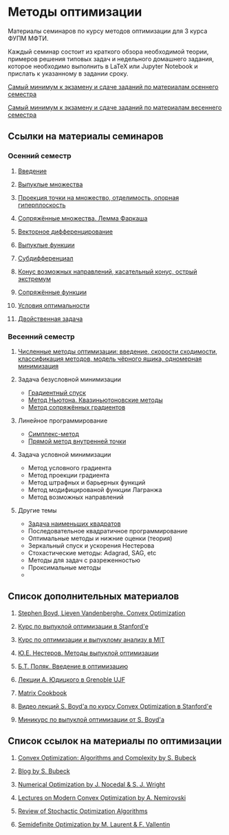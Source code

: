 # Методы оптимизации 
Материалы семинаров по курсу методов оптимизации для 3 курса ФУПМ МФТИ.

Каждый семинар состоит из краткого обзора необходимой теории, примеров решения типовых задач и недельного домашнего задания, которое необходимо выполнить в LaTeX или Jupyter Notebook и прислать к указанному в задании сроку.

[Самый минимум к экзамену и сдаче заданий по материалам осеннего семестра](https://github.com/amkatrutsa/MIPT-Opt/blob/public_materials/MinimumFall.pdf)

[Самый минимум к экзамену и сдаче заданий по материалам весеннего семестра](https://github.com/amkatrutsa/MIPT-Opt/blob/public_materials/MinimumSpring.pdf)

## Ссылки на материалы семинаров

### Осенний семестр

1. [Введение](https://github.com/amkatrutsa/MIPT-Opt/blob/public_materials/01-Intro/Seminar1.pdf)

2. [Выпуклые множества](https://github.com/amkatrutsa/MIPT-Opt/blob/public_materials/02-Convex/Seminar2.pdf)

3. [Проекция точки на множество, отделимость, опорная гиперплоскость](https://github.com/amkatrutsa/MIPT-Opt/blob/public_materials/03-Separation/Seminar3.pdf)

4. [Сопряжённые множества. Лемма Фаркаша](https://github.com/amkatrutsa/MIPT-Opt/blob/public_materials/04-Conjugacy/Seminar4.pdf)

5. [Векторное дифференцирование](https://github.com/amkatrutsa/MIPT-Opt/blob/public_materials/05-MatrixCalculus/Seminar5.pdf)

6. [Выпуклые функции](https://github.com/amkatrutsa/MIPT-Opt/blob/public_materials/06-ConvexFunctions/Seminar6.pdf)

7. [Субдифференциал](https://github.com/amkatrutsa/MIPT-Opt/blob/public_materials/07-Subdifferential/Seminar7.pdf)

8. [Конус возможных направлений, касательный конус, острый экстремум](https://github.com/amkatrutsa/MIPT-Opt/blob/public_materials/08-Cones/Seminar8.pdf)

9. [Сопряжённые функции](https://github.com/amkatrutsa/MIPT-Opt/blob/public_materials/09-ConjugateFunctions/Seminar9.pdf)

10. [Условия оптимальности](https://github.com/amkatrutsa/MIPT-Opt/blob/public_materials/10-OptimalityConditions/Seminar10.pdf)

11. [Двойственная задача](https://github.com/amkatrutsa/MIPT-Opt/blob/public_materials/11-Duality/Seminar11.pdf)



### Весенний семестр


1. [Численные методы оптимизации: введение, скорости сходимости, классификация методов, модель чёрного ящика, одномерная минимизация](https://github.com/amkatrutsa/MIPT-Opt/blob/public_materials/12-NumMethods/Seminar12.ipynb)

2. Задача безусловной минимизации
	* [Градиентный спуск](https://github.com/amkatrutsa/MIPT-Opt/blob/public_materials/13-GradDescent/Seminar13.ipynb)
	* [Метод Ньютона. Квазиньютоновские методы](https://github.com/amkatrutsa/MIPT-Opt/blob/public_materials/14-Newton/Seminar14.ipynb)
	* [Метод сопряжённых градиентов](https://github.com/amkatrutsa/MIPT-Opt/blob/public_materials/15-ConjGrad/Seminar15.ipynb)
3. Линейное программирование
	* [Симплекс-метод](https://github.com/amkatrutsa/MIPT-Opt/blob/public_materials/17-LinProgSimplex/Seminar17.ipynb)
	* [Прямой метод внутренней точки](https://github.com/amkatrutsa/MIPT-Opt/blob/public_materials/18-LinProgPrimalInterior/Seminar18.ipynb)
4. Задача условной минимизации
	* Метод условного градиента
	* Метод проекции градиента
	* Метод штрафных и барьерных функций
	* Метод модифицированой функции Лагранжа
	* Метод возможных направлений
5. Другие темы
	* [Задача наименьших квадратов](https://github.com/amkatrutsa/MIPT-Opt/blob/public_materials/16-LSQ/Seminar16.ipynb)
	* Последовательное квадратичное программирование 
	* Оптимальные методы и нижние оценки (теория)
	* Зеркальный спуск и ускорения Нестерова
	* Стохастические методы: Adagrad, SAG, etc
	* Методы для задач с разреженностью
	* Проксимальные методы
	* 

## Список дополнительных материалов

1. [Stephen Boyd, Lieven Vandenberghe. Convex Optimization](https://www.dropbox.com/s/zukr0b3f1eqfrw9/bv_cvxbook.pdf?dl=0)

2. [Курс по выпуклой оптимизации в Stanford'e](http://stanford.edu/class/ee364a/)

3. [Курс по оптимизации и выпуклому анализу в MIT](http://ocw.mit.edu/courses/electrical-engineering-and-computer-science/6-253-convex-analysis-and-optimization-spring-2012/)

4. [Ю.Е. Нестеров. Методы выпуклой оптимизации](https://www.dropbox.com/s/fsugv65mz5iqpxl/Nesterov.pdf?dl=0)

5. [Б.Т. Поляк. Введение в оптимизацию](https://www.dropbox.com/s/odu8pjystlchz15/polyak-optimizationintro.pdf?dl=0)

6. [Лекции А. Юдицкого в Grenoble UJF](http://ljk.imag.fr/membres/Anatoli.Iouditski/)

7. [Matrix Cookbook](https://www.dropbox.com/s/ymsjldwl8qxqlp8/matrixcookbook.pdf?dl=0)

8. [Видео лекций S. Boyd'a по курсу Convex Optimization в Stanford'е](https://www.youtube.com/watch?v=McLq1hEq3UY&list=PL3940DD956CDF0622)

9. [Миникурс по выпуклой оптимизации от S. Boyd'a](http://stanford.edu/~boyd/papers/cvx_short_course.html)


## Список ссылок на материалы по оптимизации


1. [Convex Optimization: Algorithms and Complexity by S. Bubeck](https://www.dropbox.com/s/kkubqkmd9ni475i/Bubeck15.pdf?dl=0)

2. [Blog by S. Bubeck](https://blogs.princeton.edu/imabandit/)

3. [Numerical Optimization by J. Nocedal & S. J. Wright](https://www.dropbox.com/s/f27b15vnvrzf7ef/Numerical_Optimization.pdf?dl=0)

4. [Lectures on Modern Convex Optimization by A. Nemirovski](https://www.dropbox.com/s/gr6addvyxqfqjn0/Lect_ModConvOpt.pdf?dl=0)

5. [Review of Stochactic Optimization Algorithms](https://www.cs.ubc.ca/~schmidtm/Documents/2012_Notes_BigN.pdf)

6. [Semidefinite Optimization by M. Laurent & F. Vallentin](https://www.dropbox.com/s/shbad9vtvgbdv01/SDP_book.pdf?dl=0)
